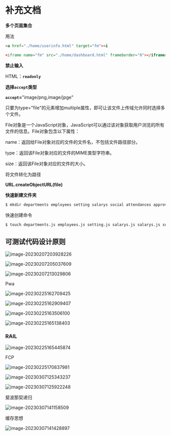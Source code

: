 # 补充文档

**多个页面集合**

用法

```html
<a href="./home/userinfo.html" target="fm"><i

<iframe name="fm" src="./home/dashboard.html" frameborder="0"></iframe>
```

**禁止输入**

HTML：**`readonly`**

**选择`accept`类型**

**`accept`=**"image/png,image/jpge"

只要为type="file"的元素增加multiple属性，即可让该文件上传域允许同时选择多个文件。

File对象是一个JavaScript对象，JavaScript可以通过该对象获取用户浏览的所有文件的信息。File对象包含以下属性：

name：返回给File对象对应的文件的文件名，不包括文件路径部分。

type：返回该File对象对应的文件的MIME类型字符串。

size：返回该File对象对应的文件的大小。



将文件转化为路径

**URL.createObjectURL(file)**



**快速新建文件夹**

```bash
$ mkdir departments employees setting salarys social attendances approvals permission
```

快速创建命令

```bash
$ touch departments.js employees.js setting.js salarys.js salarys.js social.js attendances.js approvals.js permission.js
```

## **可测试代码设计原则**



![image-20230207203928226](image/image-20230207203928226.png)



![image-20230207205037609](image\image-20230207205037609.png)

![image-20230207213029806](image\image-20230207213029806.png)





Pwa

![image-20230225162709425](image/image-20230225162709425.png)

![image-20230225162909407](image/image-20230225162909407.png)

![image-20230225163506100](image/image-20230225163506100.png)

![image-20230225165138403](image/image-20230225165138403.png)



### RAIL

![image-20230225165445874](image/image-20230225165445874.png)



FCP

![image-20230225170837981](image/image-20230225170837981.png)





![image-20230307125343237](image/image-20230307125343237.png)

![image-20230307125922248](image/image-20230307125922248.png)



斐波那契递归

![image-20230307141158509](image/image-20230307141158509.png)



缓存思想

![image-20230307141428897](image/image-20230307141428897.png)
